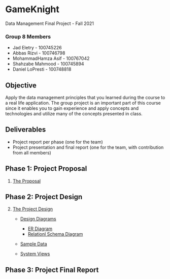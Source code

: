 # GameKnight
Data Management Final Project - Fall 2021
### Group 8 Members
- Jad Eletry       - 100745226
- Abbas Rizvi      - 100746798
- MohammadHamza Asif      - 100767042
- Shahzabe Mahmood - 100745894
- Daniel LoPresti  - 100748818

## Objective
Apply the data management principles that you learned during the course to a real life application. The group project is an important part of this course since it enables you to gain experience and apply concepts and technologies and utilize many of the concepts presented in class.

## Deliverables
 - Project report per phase (one for the team) 
 - Project presentation and final report (one for the team, with contribution from all members)

## Phase 1: Project Proposal
1. [The Proposal](Proposal/Proposal.pdf)
## Phase 2: Project Design
2. [The Project Design]()
   * [Design Diagrams]()
      - [ER Diagram]()
      - [Relationl Schema Diagram]()
   * [Sample Data]()
 
   * [System Views]()
## Phase 3: Project Final Report
